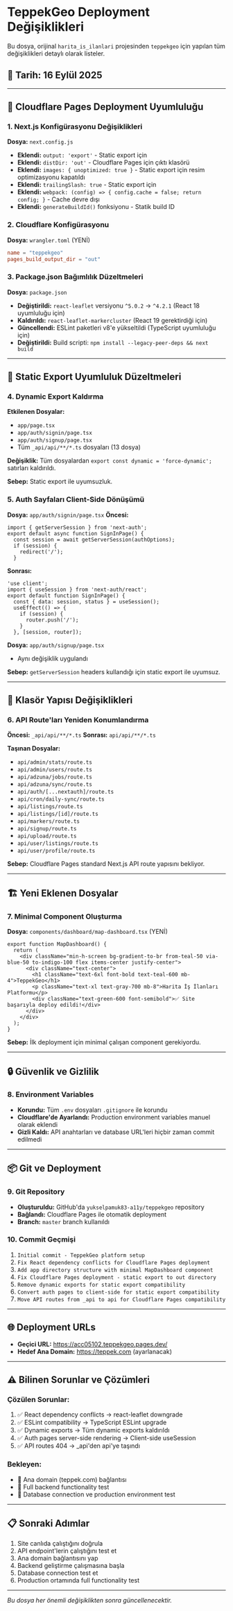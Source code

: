 # TeppekGeo Deployment Değişiklikleri

Bu dosya, orijinal `harita_is_ilanlari` projesinden `teppekgeo` için yapılan tüm değişiklikleri detaylı olarak listeler.

## 📅 Tarih: 16 Eylül 2025

---

## 🔧 Cloudflare Pages Deployment Uyumluluğu

### 1. Next.js Konfigürasyonu Değişiklikleri

**Dosya:** `next.config.js`
- **Eklendi:** `output: 'export'` - Static export için
- **Eklendi:** `distDir: 'out'` - Cloudflare Pages için çıktı klasörü
- **Eklendi:** `images: { unoptimized: true }` - Static export için resim optimizasyonu kapatıldı
- **Eklendi:** `trailingSlash: true` - Static export için
- **Eklendi:** `webpack: (config) => { config.cache = false; return config; }` - Cache devre dışı
- **Eklendi:** `generateBuildId()` fonksiyonu - Statik build ID

### 2. Cloudflare Konfigürasyonu

**Dosya:** `wrangler.toml` (YENİ)
```toml
name = "teppekgeo"
pages_build_output_dir = "out"
```

### 3. Package.json Bağımlılık Düzeltmeleri

**Dosya:** `package.json`
- **Değiştirildi:** `react-leaflet` versiyonu `^5.0.2` → `^4.2.1` (React 18 uyumluluğu için)
- **Kaldırıldı:** `react-leaflet-markercluster` (React 19 gerektirdiği için)
- **Güncellendi:** ESLint paketleri v8'e yükseltildi (TypeScript uyumluluğu için)
- **Değiştirildi:** Build scripti: `npm install --legacy-peer-deps && next build`

---

## 🚫 Static Export Uyumluluk Düzeltmeleri

### 4. Dynamic Export Kaldırma

**Etkilenen Dosyalar:**
- `app/page.tsx`
- `app/auth/signin/page.tsx`
- `app/auth/signup/page.tsx`
- Tüm `_api/api/**/*.ts` dosyaları (13 dosya)

**Değişiklik:** Tüm dosyalardan `export const dynamic = 'force-dynamic';` satırları kaldırıldı.

**Sebep:** Static export ile uyumsuzluk.

### 5. Auth Sayfaları Client-Side Dönüşümü

**Dosya:** `app/auth/signin/page.tsx`
**Öncesi:**
```tsx
import { getServerSession } from 'next-auth';
export default async function SignInPage() {
  const session = await getServerSession(authOptions);
  if (session) {
    redirect('/');
  }
```

**Sonrası:**
```tsx
'use client';
import { useSession } from 'next-auth/react';
export default function SignInPage() {
  const { data: session, status } = useSession();
  useEffect(() => {
    if (session) {
      router.push('/');
    }
  }, [session, router]);
```

**Dosya:** `app/auth/signup/page.tsx`
- Aynı değişiklik uygulandı

**Sebep:** `getServerSession` headers kullandığı için static export ile uyumsuz.

---

## 📁 Klasör Yapısı Değişiklikleri

### 6. API Route'ları Yeniden Konumlandırma

**Öncesi:** `_api/api/**/*.ts`
**Sonrası:** `api/api/**/*.ts`

**Taşınan Dosyalar:**
- `api/admin/stats/route.ts`
- `api/admin/users/route.ts`
- `api/adzuna/jobs/route.ts`
- `api/adzuna/sync/route.ts`
- `api/auth/[...nextauth]/route.ts`
- `api/cron/daily-sync/route.ts`
- `api/listings/route.ts`
- `api/listings/[id]/route.ts`
- `api/markers/route.ts`
- `api/signup/route.ts`
- `api/upload/route.ts`
- `api/user/listings/route.ts`
- `api/user/profile/route.ts`

**Sebep:** Cloudflare Pages standard Next.js API route yapısını bekliyor.

---

## 🏗️ Yeni Eklenen Dosyalar

### 7. Minimal Component Oluşturma

**Dosya:** `components/dashboard/map-dashboard.tsx` (YENİ)
```tsx
export function MapDashboard() {
  return (
    <div className="min-h-screen bg-gradient-to-br from-teal-50 via-blue-50 to-indigo-100 flex items-center justify-center">
      <div className="text-center">
        <h1 className="text-6xl font-bold text-teal-600 mb-4">TeppekGeo</h1>
        <p className="text-xl text-gray-700 mb-8">Harita İş İlanları Platformu</p>
        <div className="text-green-600 font-semibold">✅ Site başarıyla deploy edildi!</div>
      </div>
    </div>
  );
}
```

**Sebep:** İlk deployment için minimal çalışan component gerekiyordu.

---

## 🔒 Güvenlik ve Gizlilik

### 8. Environment Variables

- **Korundu:** Tüm `.env` dosyaları `.gitignore` ile korundu
- **Cloudflare'de Ayarlandı:** Production environment variables manuel olarak eklendi
- **Gizli Kaldı:** API anahtarları ve database URL'leri hiçbir zaman commit edilmedi

---

## 📦 Git ve Deployment

### 9. Git Repository

- **Oluşturuldu:** GitHub'da `yukselpamuk83-a11y/teppekgeo` repository
- **Bağlandı:** Cloudflare Pages ile otomatik deployment
- **Branch:** `master` branch kullanıldı

### 10. Commit Geçmişi

1. `Initial commit - TeppekGeo platform setup`
2. `Fix React dependency conflicts for Cloudflare Pages deployment`
3. `Add app directory structure with minimal MapDashboard component`
4. `Fix Cloudflare Pages deployment - static export to out directory`
5. `Remove dynamic exports for static export compatibility`
6. `Convert auth pages to client-side for static export compatibility`
7. `Move API routes from _api to api for Cloudflare Pages compatibility`

---

## 🌐 Deployment URLs

- **Geçici URL:** https://acc05102.teppekgeo.pages.dev/
- **Hedef Ana Domain:** https://teppek.com (ayarlanacak)

---

## ⚠️ Bilinen Sorunlar ve Çözümleri

### Çözülen Sorunlar:
1. ✅ React dependency conflicts → react-leaflet downgrade
2. ✅ ESLint compatibility → TypeScript ESLint upgrade
3. ✅ Dynamic exports → Tüm dynamic exports kaldırıldı
4. ✅ Auth pages server-side rendering → Client-side useSession
5. ✅ API routes 404 → _api'den api'ye taşındı

### Bekleyen:
- 🔄 Ana domain (teppek.com) bağlantısı
- 🔄 Full backend functionality test
- 🔄 Database connection ve production environment test

---

## 📋 Sonraki Adımlar

1. Site canlıda çalıştığını doğrula
2. API endpoint'lerin çalıştığını test et
3. Ana domain bağlantısını yap
4. Backend geliştirme çalışmasına başla
5. Database connection test et
6. Production ortamında full functionality test

---

*Bu dosya her önemli değişiklikten sonra güncellenecektir.*